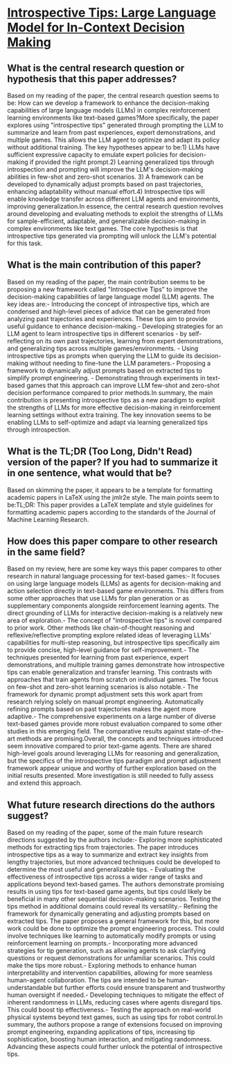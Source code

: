 # [Introspective Tips: Large Language Model for In-Context Decision Making](https://arxiv.org/abs/2305.11598)

## What is the central research question or hypothesis that this paper addresses?

Based on my reading of the paper, the central research question seems to be: How can we develop a framework to enhance the decision-making capabilities of large language models (LLMs) in complex reinforcement learning environments like text-based games?More specifically, the paper explores using "introspective tips" generated through prompting the LLM to summarize and learn from past experiences, expert demonstrations, and multiple games. This allows the LLM agent to optimize and adapt its policy without additional training. The key hypotheses appear to be:1) LLMs have sufficient expressive capacity to emulate expert policies for decision-making if provided the right prompt.2) Learning generalized tips through introspection and prompting will improve the LLM's decision-making abilities in few-shot and zero-shot scenarios. 3) A framework can be developed to dynamically adjust prompts based on past trajectories, enhancing adaptability without manual effort.4) Introspective tips will enable knowledge transfer across different LLM agents and environments, improving generalization.In essence, the central research question revolves around developing and evaluating methods to exploit the strengths of LLMs for sample-efficient, adaptable, and generalizable decision-making in complex environments like text games. The core hypothesis is that introspective tips generated via prompting will unlock the LLM's potential for this task.


## What is the main contribution of this paper?

Based on my reading of the paper, the main contribution seems to be proposing a new framework called "Introspective Tips" to improve the decision-making capabilities of large language model (LLM) agents. The key ideas are:- Introducing the concept of introspective tips, which are condensed and high-level pieces of advice that can be generated from analyzing past trajectories and experiences. These tips aim to provide useful guidance to enhance decision-making.- Developing strategies for an LLM agent to learn introspective tips in different scenarios - by self-reflecting on its own past trajectories, learning from expert demonstrations, and generalizing tips across multiple games/environments. - Using introspective tips as prompts when querying the LLM to guide its decision-making without needing to fine-tune the LLM parameters.- Proposing a framework to dynamically adjust prompts based on extracted tips to simplify prompt engineering. - Demonstrating through experiments in text-based games that this approach can improve LLM few-shot and zero-shot decision performance compared to prior methods.In summary, the main contribution is presenting introspective tips as a new paradigm to exploit the strengths of LLMs for more effective decision-making in reinforcement learning settings without extra training. The key innovation seems to be enabling LLMs to self-optimize and adapt via learning generalized tips through introspection.


## What is the TL;DR (Too Long, Didn't Read) version of the paper? If you had to summarize it in one sentence, what would that be?

Based on skimming the paper, it appears to be a template for formatting academic papers in LaTeX using the jmlr2e style. The main points seem to be:TL;DR: This paper provides a LaTeX template and style guidelines for formatting academic papers according to the standards of the Journal of Machine Learning Research.


## How does this paper compare to other research in the same field?

Based on my review, here are some key ways this paper compares to other research in natural language processing for text-based games:- It focuses on using large language models (LLMs) as agents for decision-making and action selection directly in text-based game environments. This differs from some other approaches that use LLMs for plan generation or as supplementary components alongside reinforcement learning agents. The direct grounding of LLMs for interactive decision-making is a relatively new area of exploration.- The concept of "introspective tips" is novel compared to prior work. Other methods like chain-of-thought reasoning and reflexive/reflective prompting explore related ideas of leveraging LLMs' capabilities for multi-step reasoning, but introspective tips specifically aim to provide concise, high-level guidance for self-improvement.- The techniques presented for learning from past experience, expert demonstrations, and multiple training games demonstrate how introspective tips can enable generalization and transfer learning. This contrasts with approaches that train agents from scratch on individual games. The focus on few-shot and zero-shot learning scenarios is also notable.- The framework for dynamic prompt adjustment sets this work apart from research relying solely on manual prompt engineering. Automatically refining prompts based on past trajectories makes the agent more adaptive.- The comprehensive experiments on a large number of diverse text-based games provide more robust evaluation compared to some other studies in this emerging field. The comparative results against state-of-the-art methods are promising.Overall, the concepts and techniques introduced seem innovative compared to prior text-game agents. There are shared high-level goals around leveraging LLMs for reasoning and generalization, but the specifics of the introspective tips paradigm and prompt adjustment framework appear unique and worthy of further exploration based on the initial results presented. More investigation is still needed to fully assess and extend this approach.


## What future research directions do the authors suggest?

Based on my reading of the paper, some of the main future research directions suggested by the authors include:- Exploring more sophisticated methods for extracting tips from trajectories. The paper introduces introspective tips as a way to summarize and extract key insights from lengthy trajectories, but more advanced techniques could be developed to determine the most useful and generalizable tips. - Evaluating the effectiveness of introspective tips across a wider range of tasks and applications beyond text-based games. The authors demonstrate promising results in using tips for text-based game agents, but tips could likely be beneficial in many other sequential decision-making scenarios. Testing the tips method in additional domains could reveal its versatility.- Refining the framework for dynamically generating and adjusting prompts based on extracted tips. The paper proposes a general framework for this, but more work could be done to optimize the prompt engineering process. This could involve techniques like learning to automatically modify prompts or using reinforcement learning on prompts.- Incorporating more advanced strategies for tip generation, such as allowing agents to ask clarifying questions or request demonstrations for unfamiliar scenarios. This could make the tips more robust.- Exploring methods to enhance human interpretability and intervention capabilities, allowing for more seamless human-agent collaboration. The tips are intended to be human-understandable but further efforts could ensure transparent and trustworthy human oversight if needed.- Developing techniques to mitigate the effect of inherent randomness in LLMs, reducing cases where agents disregard tips. This could boost tip effectiveness.- Testing the approach on real-world physical systems beyond text games, such as using tips for robot control.In summary, the authors propose a range of extensions focused on improving prompt engineering, expanding applications of tips, increasing tip sophistication, boosting human interaction, and mitigating randomness. Advancing these aspects could further unlock the potential of introspective tips.

